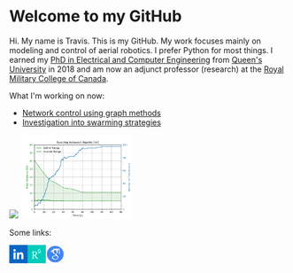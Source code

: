 # Welcome to my GitHub

Hi. My name is Travis. This is my GitHub. My work focuses mainly on modeling and control of aerial robotics. I prefer Python for most things. I earned my [PhD in Electrical and Computer Engineering](https://qspace.library.queensu.ca/handle/1974/24245) from [Queen's University](https://www.queensu.ca/) in 2018 and am now an adjunct professor (research) at the [Royal Military College of Canada](https://www.rmc-cmr.ca/en).

What I'm working on now:

- [Network control using graph methods](https://github.com/tjards/pinning_swarming)
- [Investigation into swarming strategies](https://github.com/tjards/swarming_sim)

<p float="center">
    <img src="https://github.com/tjards/pinning_swarming/blob/master/Figs/animation_pin_big2.gif" width="40%" />
    <img src="https://github.com/tjards/pinning_swarming/blob/master/Figs/animation_pin_big2_s.png" width="40%" />
</p>

Some links:

<a href="https://www.linkedin.com/in/p-travis-jardine-403b3a148"><img src="https://github.com/tjards/tjards/blob/main/linkedin2.png" align="left" height="33" ></a>
<a href="https://www.researchgate.net/profile/Peter-Jardine"><img src="https://github.com/tjards/tjards/blob/main/RG2.png" align="left" height="33" ></a>
<a href="https://scholar.google.com/citations?hl=en&user=RGlv4ZUAAAAJ&view_op=list_works&sortby=pubdate"><img src="https://github.com/tjards/tjards/blob/main/GS2.png" align="left" height="33"></a>






